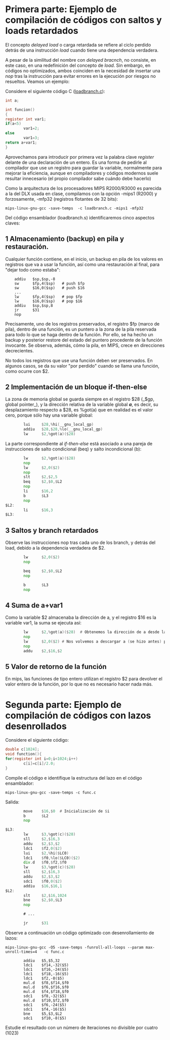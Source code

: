 # Primera parte: Ejemplo de compilación de códigos con saltos y loads retardados

El concepto _delayed load_ o carga retardada se refiere al ciclo perdido detrás de una instrucción _load_ cuando tiene una dependencia verdadera.

A pesar de la similitud del nombre con _delayed bracnch_, no consiste, en este caso, en una redefinición del concepto de _load_. Sin embargo, en códigos no optimizados, ambos coinciden en la necesidad de insertar una _nop_ tras la instrucción para evitar errores en la ejecución por riesgos no resueltos. Veamos un ejemplo:

Considere el siguiente código C ([loadbranch.c](./loadbranch.c)):
```c
int a;

int funcion()
{
register int var1;
if(a<5)
        var1=2;
else
        var1=3;
return a+var1;
}
```
Aprovechamos para introducir por primera vez la palabra clave _register_ delante de una declaración de un entero. Es una forma de pedirle al compilador que use un registro para guardar la variable, normalmente para mejorar la eficiencia, aunque en compiladores y códigos modernos suele resultar innecesario (el propio compilador sabe cuándo debe hacerlo)

Como la arquitectura de los procesadores MIPS R2000/R3000 es parecida a la del DLX usada en clase, compilamos con la opción -mips1 (R2000) y forzosamente, -mfp32 (registros flotantes de 32 bits):

```shell
mips-linux-gnu-gcc -save-temps  -c loadbranch.c -mips1 -mfp32
```

Del código ensamblador (loadbranch.s) identificaremos cinco aspectos claves:

## 1 Almacenamiento (backup) en pila y restauración. 

Cualquier función contiene, en el inicio, un backup en pila de los valores en registros que va a usar la función, así como una restauración al final, para "dejar todo como estaba":

        addiu   $sp,$sp,-8
        sw      $fp,4($sp)   # push $fp
        sw      $16,0($sp)   # push $16
        ...
        lw      $fp,4($sp)   # pop $fp
        lw      $16,0($sp)   # pop $16
        addiu   $sp,$sp,8
        jr      $31
        nop

Precisamente, uno de los registros preservados, el registro $fp (marco de pila), dentro de una función, es un puntero a la zona de la pila reservada para todo lo que se haga dentro de la función. Por ello, se ha hecho un backup y posterior restore del estado del puntero procedente de la función invocante. Se observa, además, cómo la pila, en MIPS, crece en direcciones decrecientes. 

No todos los registros que use una función deben ser preservados. En algunos casos, se da su valor "por perdido" cuando se llama una función, como ocurre con $2.

## 2 Implementación de un bloque if-then-else

La zona de memoria global se guarda siempre en el registro $28 (_$gp, global pointer_), y la dirección relativa de la variable global ***a***, es decir, su desplazamiento respecto a $28, es %got(a) que en realidad es el valor cero, porque sólo hay una variable global:

```asm
        lui     $28,%hi(__gnu_local_gp)
        addiu   $28,$28,%lo(__gnu_local_gp)
        lw      $2,%got(a)($28)
```

La parte correspondiente al _if-then-else_  está asociado a una pareja de instrucciones de salto condicional (beq) y salto incondicional (b):

```asm
        lw      $2,%got(a)($28)
        nop
        lw      $2,0($2)
        nop
        slt     $2,$2,5
        beq     $2,$0,$L2
        nop
        li      $16,2
        b       $L3
        nop
$L2:
        li      $16,3
$L3:
```

## 3 Saltos y branch retardados

Observe las instrucciones nop tras cada uno de los branch, y detrás del load, debido a la dependencia verdadera de $2.

```asm
        lw      $2,0($2)
        nop

        beq     $2,$0,$L2
        nop

        b       $L3
        nop
```

## 4 Suma de a+var1

Como la variable $2 almacenaba la dirección de a, y el registro $16 es la variable var1, la suma se ejecuta así:

```asm
        lw      $2,%got(a)($28)  # Obtenemos la dirección de a desde la dirección de la zona global
        nop
        lw      $2,0($2) # Nos volvemos a descargar a (se hizo antes) porque el código no está optimizado
        nop
        addu    $2,$16,$2
```

## 5 Valor de retorno de la función

En mips, las funciones de tipo entero utilizan el registro $2 para devolver el valor entero de la función, por lo que no es necesario hacer nada más.



# Segunda parte: Ejemplo de compilación de códigos con lazos desenrollados


Considere el siguiente código:


```c
double c[1024];
void function(){
for(register int i=0;i<1024;i++)
        c[i]=c[i]/2.0;
}

```

Compile el código e identifique la estructura del lazo en el código ensamblador:

```shell
mips-linux-gnu-gcc -save-temps -c func.c
``` 
Salida:

```asm
        move    $16,$0  # Inicialización de $i
        b       $L2
        nop

$L3:
        lw      $3,%got(c)($28)
        sll     $2,$16,3
        addu    $2,$3,$2
        ldc1    $f2,0($2)
        lui     $2,%hi($LC0)
        ldc1    $f0,%lo($LC0)($2)
        div.d   $f0,$f2,$f0
        lw      $3,%got(c)($28)
        sll     $2,$16,3
        addu    $2,$3,$2
        sdc1    $f0,0($2)
        addiu   $16,$16,1
$L2:
        slt     $2,$16,1024
        bne     $2,$0,$L3
        nop

        # ... 

        jr      $31
```

Observe a continuación un código optimizado con desenrollamiento de lazos:

```bsh
mips-linux-gnu-gcc -O5 -save-temps -funroll-all-loops --param max-unroll-times=4   -c func.c
``` 


```assembly
        addiu   $5,$5,32
        ldc1    $f14,-32($5)
        ldc1    $f16,-24($5)
        ldc1    $f18,-16($5)
        ldc1    $f2,-8($5)
        mul.d   $f8,$f14,$f0
        mul.d   $f6,$f16,$f0
        mul.d   $f4,$f18,$f0
        sdc1    $f8,-32($5)
        mul.d   $f10,$f2,$f0
        sdc1    $f6,-24($5)
        sdc1    $f4,-16($5)
        bne     $5,$3,$L2
        sdc1    $f10,-8($5)

```

Estudie el resultado con un número de iteraciones no divisible por cuatro (1023)